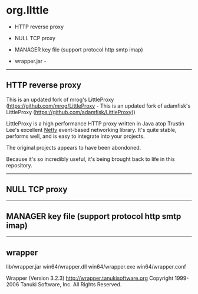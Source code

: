 # org.lIttle
- HTTP reverse proxy 
- NULL TCP proxy
- MANAGER key file (support protocol http smtp imap)

- wrapper.jar -
---------------------------------------------------------------------------------------------------------------------------------------------------------------------------------
HTTP reverse proxy 
---------------------------------------------------------------------------------------------------------------------------------------------------------------------------------
This is an updated fork of mrog's LittleProxy (https://github.com/mrog/LittleProxy - This is an updated fork of adamfisk's LittleProxy (https://github.com/adamfisk/LittleProxy)) 

LittleProxy is a high performance HTTP proxy written in Java atop Trustin Lee's
excellent [Netty](http://netty.io) event-based networking library. It's quite
stable, performs well, and is easy to integrate into your projects. 

The original projects appears to have been abondoned.  

Because it's so incredibly useful, it's being brought back to life in this repository.

---------------------------------------------------------------------------------------------------------------------------------------------------------------------------------
NULL TCP proxy 
---------------------------------------------------------------------------------------------------------------------------------------------------------------------------------





---------------------------------------------------------------------------------------------------------------------------------------------------------------------------------
MANAGER key file (support protocol http smtp imap)
---------------------------------------------------------------------------------------------------------------------------------------------------------------------------------



---------------------------------------------------------------------------------------------------------------------------------------------------------------------------------
wrapper
---------------------------------------------------------------------------------------------------------------------------------------------------------------------------------
lib/wrapper.jar 
win64/wrapper.dll 
win64/wrapper.exe 
win64/wrapper.conf 

Wrapper (Version 3.2.3) http://wrapper.tanukisoftware.org
Copyright 1999-2006 Tanuki Software, Inc.  All Rights Reserved.

